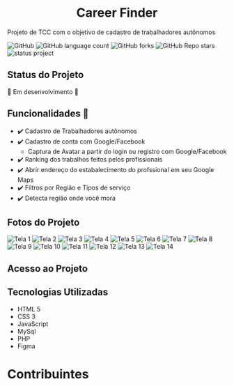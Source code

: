 <h1 align="center"> Career Finder </h1>
<p align="justify"> Projeto de TCC com o objetivo de cadastro de trabalhadores autônomos </p>
<img alt="GitHub" src="https://img.shields.io/github/license/Nic-Lemes/career-finder">
<img alt="GitHub language count" src="https://img.shields.io/github/languages/count/Nic-Lemes/career-finder">
<img alt="GitHub forks" src="https://img.shields.io/github/forks/Nic-Lemes/career-finder">
<img alt="GitHub Repo stars" src="https://img.shields.io/github/stars/Nic-Lemes/career-finder">
<img alt="status project" src="http://img.shields.io/static/v1?label=STATUS&message=EM%20DESENVOLVIMENTO&color=YELLOW&style=for-the-badge">


## Status do Projeto
:construction: Em desenvolvimento :construction:


## Funcionalidades :pushpin:
- :heavy_check_mark: Cadastro de Trabalhadores autônomos
- :heavy_check_mark: Cadastro de conta com Google/Facebook
  - Captura de Avatar a partir do login ou registro com Google/Facebook
- :heavy_check_mark: Ranking dos trabalhos feitos pelos profissionais
- :heavy_check_mark: Abrir endereço do estabalecimento do profssional em seu Google Maps 
- :heavy_check_mark: Filtros por Região e Tipos de serviço
- :heavy_check_mark: Detecta região onde você mora


## Fotos do Projeto
<img src="" alt="Tela 1">
<img src="" alt="Tela 2">
<img src="" alt="Tela 3">
<img src="" alt="Tela 4">
<img src="" alt="Tela 5">
<img src="" alt="Tela 6">
<img src="" alt="Tela 7">
<img src="" alt="Tela 8">
<img src="" alt="Tela 9">
<img src="" alt="Tela 10">
<img src="" alt="Tela 11">
<img src="" alt="Tela 12">
<img src="" alt="Tela 13">
<img src="" alt="Tela 14">


## Acesso ao Projeto


## Tecnologias Utilizadas
- HTML 5
- CSS 3
- JavaScript
- MySql
- PHP
- Figma


# Contribuintes 
